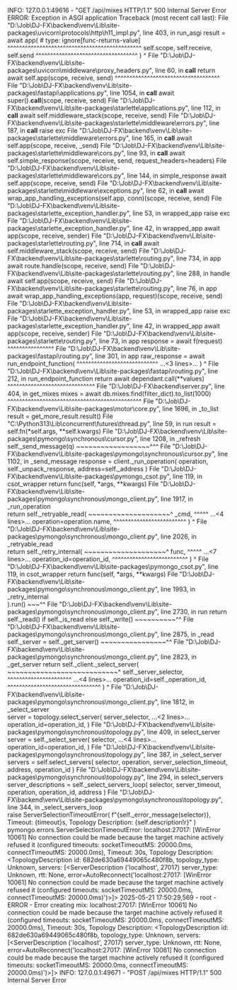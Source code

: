 INFO:     127.0.0.1:49616 - "GET /api/mixes HTTP/1.1" 500 Internal Server Error
ERROR:    Exception in ASGI application
Traceback (most recent call last):
  File "D:\Job\DJ-FX\backend\venv\Lib\site-packages\uvicorn\protocols\http\h11_impl.py", line 403, in run_asgi
    result = await app(  # type: ignore[func-returns-value]
             ^^^^^^^^^^^^^^^^^^^^^^^^^^^^^^^^^^^^^^^^^^^^^^
        self.scope, self.receive, self.send
        ^^^^^^^^^^^^^^^^^^^^^^^^^^^^^^^^^^^
    )
    ^
  File "D:\Job\DJ-FX\backend\venv\Lib\site-packages\uvicorn\middleware\proxy_headers.py", line 60, in __call__
    return await self.app(scope, receive, send)
           ^^^^^^^^^^^^^^^^^^^^^^^^^^^^^^^^^^^^
  File "D:\Job\DJ-FX\backend\venv\Lib\site-packages\fastapi\applications.py", line 1054, in __call__
    await super().__call__(scope, receive, send)
  File "D:\Job\DJ-FX\backend\venv\Lib\site-packages\starlette\applications.py", line 112, in __call__
    await self.middleware_stack(scope, receive, send)
  File "D:\Job\DJ-FX\backend\venv\Lib\site-packages\starlette\middleware\errors.py", line 187, in __call__
    raise exc
  File "D:\Job\DJ-FX\backend\venv\Lib\site-packages\starlette\middleware\errors.py", line 165, in __call__
    await self.app(scope, receive, _send)
  File "D:\Job\DJ-FX\backend\venv\Lib\site-packages\starlette\middleware\cors.py", line 93, in __call__
    await self.simple_response(scope, receive, send, request_headers=headers)
  File "D:\Job\DJ-FX\backend\venv\Lib\site-packages\starlette\middleware\cors.py", line 144, in simple_response
    await self.app(scope, receive, send)
  File "D:\Job\DJ-FX\backend\venv\Lib\site-packages\starlette\middleware\exceptions.py", line 62, in __call__
    await wrap_app_handling_exceptions(self.app, conn)(scope, receive, send)
  File "D:\Job\DJ-FX\backend\venv\Lib\site-packages\starlette\_exception_handler.py", line 53, in wrapped_app
    raise exc
  File "D:\Job\DJ-FX\backend\venv\Lib\site-packages\starlette\_exception_handler.py", line 42, in wrapped_app
    await app(scope, receive, sender)
  File "D:\Job\DJ-FX\backend\venv\Lib\site-packages\starlette\routing.py", line 714, in __call__
    await self.middleware_stack(scope, receive, send)
  File "D:\Job\DJ-FX\backend\venv\Lib\site-packages\starlette\routing.py", line 734, in app
    await route.handle(scope, receive, send)
  File "D:\Job\DJ-FX\backend\venv\Lib\site-packages\starlette\routing.py", line 288, in handle
    await self.app(scope, receive, send)
  File "D:\Job\DJ-FX\backend\venv\Lib\site-packages\starlette\routing.py", line 76, in app
    await wrap_app_handling_exceptions(app, request)(scope, receive, send)
  File "D:\Job\DJ-FX\backend\venv\Lib\site-packages\starlette\_exception_handler.py", line 53, in wrapped_app
    raise exc
  File "D:\Job\DJ-FX\backend\venv\Lib\site-packages\starlette\_exception_handler.py", line 42, in wrapped_app
    await app(scope, receive, sender)
  File "D:\Job\DJ-FX\backend\venv\Lib\site-packages\starlette\routing.py", line 73, in app
    response = await f(request)
               ^^^^^^^^^^^^^^^^
  File "D:\Job\DJ-FX\backend\venv\Lib\site-packages\fastapi\routing.py", line 301, in app
    raw_response = await run_endpoint_function(
                   ^^^^^^^^^^^^^^^^^^^^^^^^^^^^
    ...<3 lines>...
    )
    ^
  File "D:\Job\DJ-FX\backend\venv\Lib\site-packages\fastapi\routing.py", line 212, in run_endpoint_function
    return await dependant.call(**values)
           ^^^^^^^^^^^^^^^^^^^^^^^^^^^^^^
  File "D:\Job\DJ-FX\backend\server.py", line 404, in get_mixes
    mixes = await db.mixes.find(filter_dict).to_list(1000)
            ^^^^^^^^^^^^^^^^^^^^^^^^^^^^^^^^^^^^^^^^^^^^^^
  File "D:\Job\DJ-FX\backend\venv\Lib\site-packages\motor\core.py", line 1696, in _to_list
    result = get_more_result.result()
  File "C:\Python313\Lib\concurrent\futures\thread.py", line 59, in run
    result = self.fn(*self.args, **self.kwargs)
  File "D:\Job\DJ-FX\backend\venv\Lib\site-packages\pymongo\synchronous\cursor.py", line 1208, in _refresh
    self._send_message(q)
    ~~~~~~~~~~~~~~~~~~^^^
  File "D:\Job\DJ-FX\backend\venv\Lib\site-packages\pymongo\synchronous\cursor.py", line 1102, in _send_message
    response = client._run_operation(
        operation, self._unpack_response, address=self._address
    )
  File "D:\Job\DJ-FX\backend\venv\Lib\site-packages\pymongo\_csot.py", line 119, in csot_wrapper
    return func(self, *args, **kwargs)
  File "D:\Job\DJ-FX\backend\venv\Lib\site-packages\pymongo\synchronous\mongo_client.py", line 1917, in _run_operation        
    return self._retryable_read(
           ~~~~~~~~~~~~~~~~~~~~^
        _cmd,
        ^^^^^
    ...<4 lines>...
        operation=operation.name,
        ^^^^^^^^^^^^^^^^^^^^^^^^^
    )
    ^
  File "D:\Job\DJ-FX\backend\venv\Lib\site-packages\pymongo\synchronous\mongo_client.py", line 2026, in _retryable_read       
    return self._retry_internal(
           ~~~~~~~~~~~~~~~~~~~~^
        func,
        ^^^^^
    ...<7 lines>...
        operation_id=operation_id,
        ^^^^^^^^^^^^^^^^^^^^^^^^^^
    )
    ^
  File "D:\Job\DJ-FX\backend\venv\Lib\site-packages\pymongo\_csot.py", line 119, in csot_wrapper
    return func(self, *args, **kwargs)
  File "D:\Job\DJ-FX\backend\venv\Lib\site-packages\pymongo\synchronous\mongo_client.py", line 1993, in _retry_internal       
    ).run()
      ~~~^^
  File "D:\Job\DJ-FX\backend\venv\Lib\site-packages\pymongo\synchronous\mongo_client.py", line 2730, in run
    return self._read() if self._is_read else self._write()
           ~~~~~~~~~~^^
  File "D:\Job\DJ-FX\backend\venv\Lib\site-packages\pymongo\synchronous\mongo_client.py", line 2875, in _read
    self._server = self._get_server()
                   ~~~~~~~~~~~~~~~~^^
  File "D:\Job\DJ-FX\backend\venv\Lib\site-packages\pymongo\synchronous\mongo_client.py", line 2823, in _get_server
    return self._client._select_server(
           ~~~~~~~~~~~~~~~~~~~~~~~~~~~^
        self._server_selector,
        ^^^^^^^^^^^^^^^^^^^^^^
    ...<4 lines>...
        operation_id=self._operation_id,
        ^^^^^^^^^^^^^^^^^^^^^^^^^^^^^^^^
    )
    ^
  File "D:\Job\DJ-FX\backend\venv\Lib\site-packages\pymongo\synchronous\mongo_client.py", line 1812, in _select_server        
    server = topology.select_server(
        server_selector,
    ...<2 lines>...
        operation_id=operation_id,
    )
  File "D:\Job\DJ-FX\backend\venv\Lib\site-packages\pymongo\synchronous\topology.py", line 409, in select_server
    server = self._select_server(
        selector,
    ...<4 lines>...
        operation_id=operation_id,
    )
  File "D:\Job\DJ-FX\backend\venv\Lib\site-packages\pymongo\synchronous\topology.py", line 387, in _select_server
    servers = self.select_servers(
        selector, operation, server_selection_timeout, address, operation_id
    )
  File "D:\Job\DJ-FX\backend\venv\Lib\site-packages\pymongo\synchronous\topology.py", line 294, in select_servers
    server_descriptions = self._select_servers_loop(
        selector, server_timeout, operation, operation_id, address
    )
  File "D:\Job\DJ-FX\backend\venv\Lib\site-packages\pymongo\synchronous\topology.py", line 344, in _select_servers_loop       
    raise ServerSelectionTimeoutError(
        f"{self._error_message(selector)}, Timeout: {timeout}s, Topology Description: {self.description!r}"
    )
pymongo.errors.ServerSelectionTimeoutError: localhost:27017: [WinError 10061] No connection could be made because the target machine actively refused it (configured timeouts: socketTimeoutMS: 20000.0ms, connectTimeoutMS: 20000.0ms), Timeout: 30s, Topology Description: <TopologyDescription id: 682de630a69449065c480f8b, topology_type: Unknown, servers: [<ServerDescription ('localhost', 27017) server_type: Unknown, rtt: None, error=AutoReconnect('localhost:27017: [WinError 10061] No connection could be made because the target machine actively refused it (configured timeouts: socketTimeoutMS: 20000.0ms, connectTimeoutMS: 20000.0ms)')>]>
2025-05-21 17:50:29,569 - root - ERROR - Error creating mix: localhost:27017: [WinError 10061] No connection could be made because the target machine actively refused it (configured timeouts: socketTimeoutMS: 20000.0ms, connectTimeoutMS: 20000.0ms), Timeout: 30s, Topology Description: <TopologyDescription id: 682de630a69449065c480f8b, topology_type: Unknown, servers: [<ServerDescription ('localhost', 27017) server_type: Unknown, rtt: None, error=AutoReconnect('localhost:27017: [WinError 10061] No connection could be made because the target machine actively refused it (configured timeouts: socketTimeoutMS: 20000.0ms, connectTimeoutMS: 20000.0ms)')>]>
INFO:     127.0.0.1:49671 - "POST /api/mixes HTTP/1.1" 500 Internal Server Error
